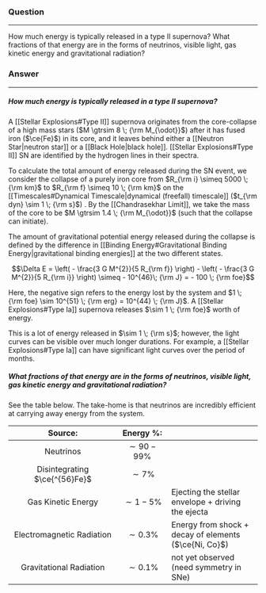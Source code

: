 ### Question
---
How much energy is typically released in a type II supernova? What fractions of that energy are in the forms of neutrinos, visible light, gas kinetic energy and gravitational radiation?

### Answer
---
##### How much energy is typically released in a type II supernova?

A [[Stellar Explosions#Type II]] supernova originates from the core-collapse of a high mass stars ($M \gtrsim 8 \; {\rm M_{\odot}}$) after it has fused iron ($\ce{Fe}$) in its core, and it leaves behind either a [[Neutron Star|neutron star]] or a [[Black Hole|black hole]]. [[Stellar Explosions#Type II]] SN are identified by the hydrogen lines in their spectra.

To calculate the total amount of energy released during the SN event, we consider the collapse of a purely iron core from $R_{\rm i} \simeq 5000 \; {\rm km}$ to $R_{\rm f} \simeq 10 \; {\rm km}$ on the [[Timescales#Dynamical Timescale|dynamical (freefall) timescale]] ($t_{\rm dyn} \sim 1 \; {\rm s}$) . By the [[Chandrasekhar Limit]], we take the mass of the core to be $M \gtrsim 1.4 \; {\rm M_{\odot}}$ (such that the collapse can initiate).

The amount of gravitational potential energy released during the collapse is defined by the difference in [[Binding Energy#Gravitational Binding Energy|gravitational binding energies]] at the two different states.

$$\Delta E = \left( - \frac{3 G M^{2}}{5 R_{\rm f}} \right) - \left( - \frac{3 G M^{2}}{5 R_{\rm i}} \right) \simeq - 10^{46}\; {\rm J} = - 100 \; {\rm foe}$$

Here, the negative sign refers to the energy lost by the system and $1 \; {\rm foe} \sim 10^{51} \; {\rm erg} = 10^{44} \; {\rm J}$. A [[Stellar Explosions#Type Ia]] supernova releases $\sim 1 \; {\rm foe}$ worth of energy. 

This is a lot of energy released in $\sim 1 \; {\rm s}$; however, the light curves can be visible over much longer durations. For example, a [[Stellar Explosions#Type Ia]] can have significant light curves over the period of months.

##### What fractions of that energy are in the forms of neutrinos, visible light, gas kinetic energy and gravitational radiation?

See the table below. The take-home is that neutrinos are incredibly efficient at carrying away energy from the system.

|          <nobr>Source:</nobr>          | <nobr>Energy \%:</nobr> |                                                       |
| :------------------------------------: | :---------------------: | :---------------------------------------------------- |
|               Neutrinos                |     $\sim 90-99 \%$     |                                                       |
|     Disintegrating $\ce{^{56}Fe}$      |       $\sim 7 \%$       |                                                       |
|           Gas Kinetic Energy           |      $\sim 1-5 \%$      | Ejecting the stellar envelope + driving the ejecta    |
| <nobr>Electromagnetic Radiation</nobr> |      $\sim 0.3 \%$      | Energy from shock + decay of elements ($\ce{Ni, Co}$) |
|        Gravitational Radiation         |      $\sim 0.1 \%$      | not yet observed (need symmetry in SNe)               |
